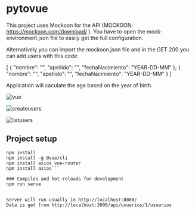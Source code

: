 # pytovue

This project uses Mockoon for the API (MOCKOON: https://mockoon.com/download/
). You have to open the mock-environment.json file to easily get the full configuration.

Alternatively you can import the mockoon.json file and in the GET 200 you can add users with this code:



[
  {
    "nombre": "",
    "apellido": "",
    "fechaNacimiento": "YEAR-DD-MM"
  },
  {
    "nombre": "",
    "apellido": "",
    "fechaNacimiento": "YEAR-DD-MM"
  }
]

Application will caculate the age based on the year of birth.

![vue](https://adrianalonso.es/wp-content/uploads/2018/01/vue.jpg)


![createusers](https://iili.io/J79a6Lx.jpg)

![listusers](https://iili.io/J79c84p.jpg)




## Project setup
```
npm install
npm install -g @vue/cli
npm install axios vue-router
npm install axios```

### Compiles and hot-reloads for development
npm run serve


```
```
Server will run usually in http://localhost:8080/
Data is get from http://localhost:3000/api/usuarios/1/usuarios
